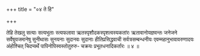 +++
title = "०४ ते हि"

+++

तेहि तेखलु सत्याः सत्यभुताः स्त्यफलावा ऋतस्पृशौदकस्पृशत्वस्यकतांरः ऋतावानोयज्ञवन्तः जनेजने सर्वेषुयजमानेषु सुनीथासः सुनयनाः सुदानवः सुदानाः हीतिप्रसिद्धवाची सर्वत्रसम्बन्धनीयः एवम्महानुभावावरुणादयः अंहोश्चित् चिदप्यर्थे पापिनोपिस्वस्तोतुरुरु- चक्रयः प्रभूतधनादिकर्तारः ॥ ४ ॥